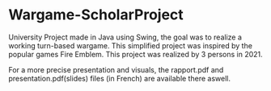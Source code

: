 # Wargame-ScholarProject
University Project made in Java using Swing, the goal was to realize a working turn-based wargame. This simplified project was inspired by the popular games Fire Emblem.
This project was realized by 3 persons in 2021.

For a more precise presentation and visuals, the rapport.pdf and presentation.pdf(slides) files (in French) are available there aswell.
